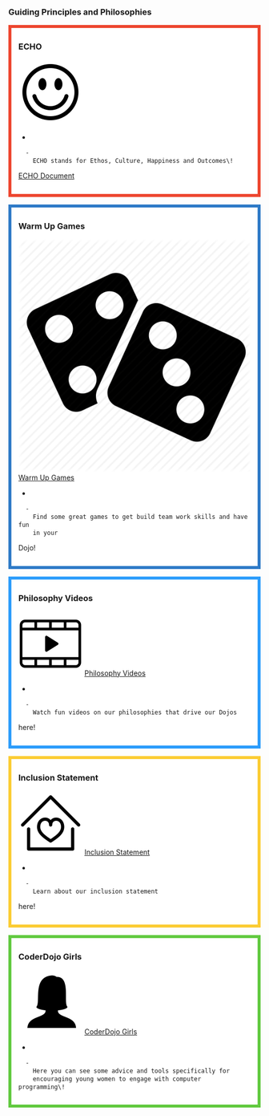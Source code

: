 ### Guiding Principles and Philosophies

<div style="margin:0; margin-top:0px; margin-bottom:15px; margin-right:0px; border:6px solid #ed462f; padding:.3em 1em 1em 1em; background-color:#FFFFFF;">

### ECHO

![ECHOicon.png](../files/img/ECHOicon.png "ECHOicon.png")

  - 
    
      -   
        ECHO stands for Ethos, Culture, Happiness and Outcomes\!

[ECHO Document](ECHO.md)  

</div>

<div style="margin:0; margin-top:0px; margin-bottom:15px; margin-right:0px; border:6px solid #2e7ac7; padding:.3em 1em 1em 1em; background-color:#FFFFFF;">

### Warm Up Games

![Dice\_Icon.png](../files/img/Dice_Icon.png "Dice_Icon.png") [Warm Up
Games](Warm_up_Games.md)

  - 
    
      -   
        Find some great games to get build team work skills and have fun
        in your
Dojo\!

  

</div>

<div style="margin:0; margin-top:0px; margin-bottom:15px; margin-right:0px; border:6px solid #2c9cfb; padding:.3em 1em 1em 1em; background-color:#FFFFFF;">

### Philosophy Videos

![ link=Philosophy Videos](../files/img/PhilVideosicon.png " link=Philosophy Videos")
[Philosophy Videos](Philosophy_Videos.md)

  - 
    
      -   
        Watch fun videos on our philosophies that drive our Dojos
here\!

  

</div>

<div style="margin:0; margin-top:0px; margin-bottom:15px; margin-right:0px; border:6px solid #fbcc33; padding:.3em 1em 1em 1em; background-color:#FFFFFF;">

### Inclusion Statement

![ link=Inclusion Statement](../files/img/Inclusion_Policy_Icon.png
" link=Inclusion Statement") [Inclusion Statement](Inclusion_Statement.md)

  - 
    
      -   
        Learn about our inclusion statement
here\!

  

</div>

<div style="margin:0; margin-top:0px; margin-bottom:15px; margin-right:0px; border:6px solid #61c93f; padding:.3em 1em 1em 1em; background-color:#FFFFFF;">

### CoderDojo Girls

![Coderdojogirls\_icon.png](../files/img/Coderdojogirls_icon.png
"Coderdojogirls_icon.png") [CoderDojo Girls](CoderDojo_Girls.md)

  - 
    
      -   
        Here you can see some advice and tools specifically for
        encouraging young women to engage with computer programming\!

  

</div>
